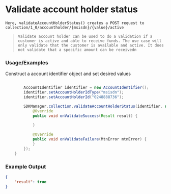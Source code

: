 
# Validate account holder status


`Here, validateAccountHolderStatus() creates a POST request to collection/1_0/accountholder/{msisdn}/{value}/active`

> `Validate account holder can be used to do a validation if a customer is active and able to receive funds. The use case will only validate that the customer is available and active. It does not validate that a specific amount can be receivedn `

### Usage/Examples

Construct a account identifier object and set desired values

```java

        AccountIdentifier identifier = new AccountIdentifier();
        identifier.setAccountHolderIdType("msisdn");
        identifier.setAccountHolderId("0248888736");

        SDKManager.collection.validateAccountHolderStatus(identifier, new ValidateAccountInterface() {
            @Override
            public void onValidateSuccess(Result result) {
              
            }

            @Override
            public void onValidateFailure(MtnError mtnError) {
            }
        });
    }


```
### Example Output

```json
{
	"result": true
}

```


